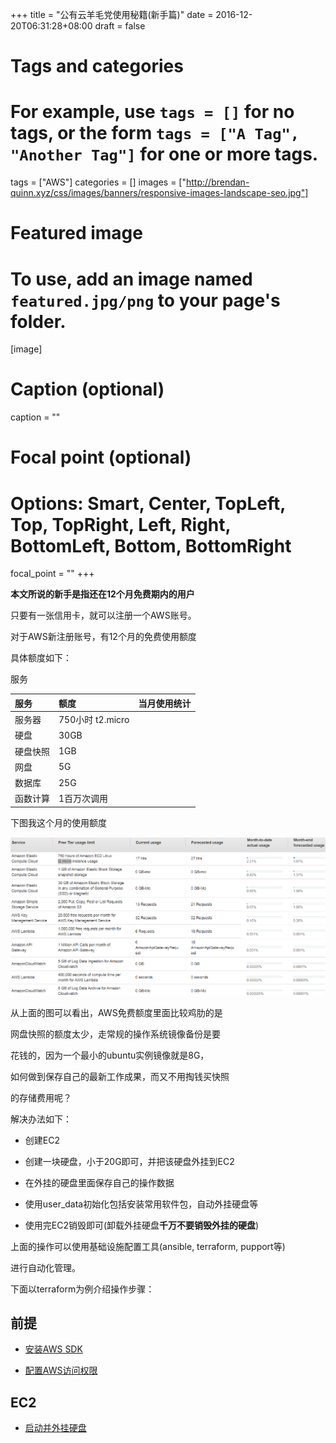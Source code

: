 +++
title = "公有云羊毛党使用秘籍(新手篇)"
date = 2016-12-20T06:31:28+08:00
draft = false

# Tags and categories
# For example, use `tags = []` for no tags, or the form `tags = ["A Tag", "Another Tag"]` for one or more tags.
tags = ["AWS"]
categories = []
images = ["http://brendan-quinn.xyz/css/images/banners/responsive-images-landscape-seo.jpg"]
# Featured image
# To use, add an image named `featured.jpg/png` to your page's folder. 
[image]
  # Caption (optional)
  caption = ""

  # Focal point (optional)
  # Options: Smart, Center, TopLeft, Top, TopRight, Left, Right, BottomLeft, Bottom, BottomRight
  focal_point = ""
+++

**本文所说的新手是指还在12个月免费期内的用户**

只要有一张信用卡，就可以注册一个AWS账号。

对于AWS新注册账号，有12个月的免费使用额度

具体额度如下：

服务


| 服务        | 额度           | 当月使用统计  |
|:------------- |:-------------| :-----|
| 服务器      | 750小时 t2.micro |  |
|硬盘| 30GB||
|硬盘快照|1GB||
|网盘|5G||
|数据库|25G||
|函数计算|1百万次调用||

下图我这个月的使用额度

![](/img/post/aws-free-usage.png)


从上面的图可以看出，AWS免费额度里面比较鸡肋的是

网盘快照的额度太少，走常规的操作系统镜像备份是要

花钱的，因为一个最小的ubuntu实例镜像就是8G，

如何做到保存自己的最新工作成果，而又不用掏钱买快照

的存储费用呢？

解决办法如下：

- 创建EC2

- 创建一块硬盘，小于20G即可，并把该硬盘外挂到EC2

- 在外挂的硬盘里面保存自己的操作数据

- 使用user_data初始化包括安装常用软件包，自动外挂硬盘等

- 使用完EC2销毁即可(卸载外挂硬盘**千万不要销毁外挂的硬盘**)

上面的操作可以使用基础设施配置工具(ansible, terraform, pupport等)

进行自动化管理。

下面以terraform为例介绍操作步骤：

## 前提

- [安装AWS SDK](/post/use-public-cloud-for-free/#install_aws_sdk)

- [配置AWS访问权限](/post/use-public-cloud-for-free/#install_aws_sdk)


## EC2

- [启动并外挂硬盘](https://github.com/wubigo/iaas/tree/master/aws)